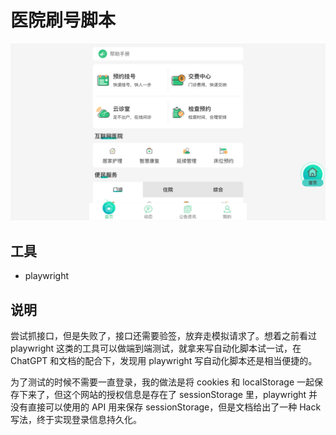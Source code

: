 # 医院刷号脚本

![image](./example.png)

## 工具
- playwright

## 说明
尝试抓接口，但是失败了，接口还需要验签，放弃走模拟请求了。想着之前看过 playwright 这类的工具可以做端到端测试，就拿来写自动化脚本试一试，在 ChatGPT 和文档的配合下，发现用 playwright 写自动化脚本还是相当便捷的。

为了测试的时候不需要一直登录，我的做法是将 cookies 和 localStorage 一起保存下来了，但这个网站的授权信息是存在了 sessionStorage 里，playwright 并没有直接可以使用的 API 用来保存 sessionStorage，但是文档给出了一种 Hack 写法，终于实现登录信息持久化。
